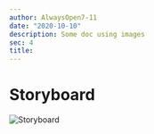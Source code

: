 ```yaml
---
author: AlwaysOpen7-11
date: "2020-10-10"
description: Some doc using images
sec: 4
title: 
---
```


# Storyboard

![Storyboard](Storyboard.png)